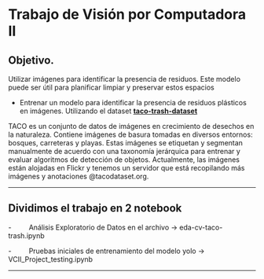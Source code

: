 



# Trabajo de Visión por Computadora II

## Objetivo.

Utilizar imágenes para identificar la presencia de residuos. Este modelo puede ser útil para planificar limpiar y preservar estos espacios

- Entrenar un modelo para identificar la presencia de residuos plásticos en imágenes. Utilizando el dataset [**taco-trash-dataset**](https://www.kaggle.com/datasets/kneroma/tacotrashdataset)

TACO es un conjunto de datos de imágenes en crecimiento de desechos en la naturaleza. Contiene imágenes de basura tomadas en diversos entornos: bosques, carreteras y playas. Estas imágenes se etiquetan y segmentan manualmente de acuerdo con una taxonomía jerárquica para entrenar y evaluar algoritmos de detección de objetos. Actualmente, las imágenes están alojadas en Flickr y tenemos un servidor que está recopilando más imágenes y anotaciones @tacodataset.org.


---

## Dividimos el trabajo en 2 notebook

-         Análisis Exploratorio de Datos en el archivo -> eda-cv-taco-trash.ipynb

-         Pruebas iniciales de entrenamiento del modelo yolo -> VCII_Project_testing.ipynb




--- 
